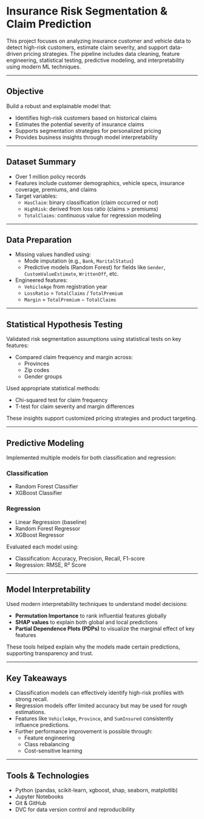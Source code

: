 # Insurance Risk Segmentation & Claim Prediction

This project focuses on analyzing insurance customer and vehicle data to detect high-risk customers, estimate claim severity, and support data-driven pricing strategies. The pipeline includes data cleaning, feature engineering, statistical testing, predictive modeling, and interpretability using modern ML techniques.

---

## Objective

Build a robust and explainable model that:
- Identifies high-risk customers based on historical claims
- Estimates the potential severity of insurance claims
- Supports segmentation strategies for personalized pricing
- Provides business insights through model interpretability

---

## Dataset Summary

- Over 1 million policy records
- Features include customer demographics, vehicle specs, insurance coverage, premiums, and claims
- Target variables:
  - `HasClaim`: binary classification (claim occurred or not)
  - `HighRisk`: derived from loss ratio (claims > premiums)
  - `TotalClaims`: continuous value for regression modeling

---

## Data Preparation

- Missing values handled using:
  - Mode imputation (e.g., `Bank`, `MaritalStatus`)
  - Predictive models (Random Forest) for fields like `Gender`, `CustomValueEstimate`, `WrittenOff`, etc.
- Engineered features:
  - `VehicleAge` from registration year
  - `LossRatio` = `TotalClaims` / `TotalPremium`
  - `Margin` = `TotalPremium` − `TotalClaims`

---

## Statistical Hypothesis Testing

Validated risk segmentation assumptions using statistical tests on key features:

- Compared claim frequency and margin across:
  - Provinces
  - Zip codes
  - Gender groups

Used appropriate statistical methods:
- Chi-squared test for claim frequency
- T-test for claim severity and margin differences

These insights support customized pricing strategies and product targeting.

---

## Predictive Modeling

Implemented multiple models for both classification and regression:

### Classification
- Random Forest Classifier
- XGBoost Classifier

### Regression
- Linear Regression (baseline)
- Random Forest Regressor
- XGBoost Regressor

Evaluated each model using:
- Classification: Accuracy, Precision, Recall, F1-score
- Regression: RMSE, R² Score

---

## Model Interpretability

Used modern interpretability techniques to understand model decisions:

- **Permutation Importance** to rank influential features globally
- **SHAP values** to explain both global and local predictions
- **Partial Dependence Plots (PDPs)** to visualize the marginal effect of key features

These tools helped explain why the models made certain predictions, supporting transparency and trust.

---

## Key Takeaways

- Classification models can effectively identify high-risk profiles with strong recall.
- Regression models offer limited accuracy but may be used for rough estimations.
- Features like `VehicleAge`, `Province`, and `SumInsured` consistently influence predictions.
- Further performance improvement is possible through:
  - Feature engineering
  - Class rebalancing
  - Cost-sensitive learning

---

## Tools & Technologies

- Python (pandas, scikit-learn, xgboost, shap, seaborn, matplotlib)
- Jupyter Notebooks
- Git & GitHub
- DVC for data version control and reproducibility



